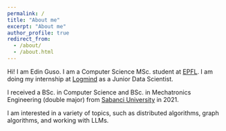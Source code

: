 ```yaml
---
permalink: /
title: "About me"
excerpt: "About me"
author_profile: true
redirect_from: 
  - /about/
  - /about.html
---
```


Hi! I am Edin Guso. I am a Computer Science MSc. student at [EPFL](https://www.epfl.ch/en/). I am doing my internship at [Logmind](https://www.logmind.com/) as a Junior Data Scientist.

I received a BSc. in Computer Science and BSc. in Mechatronics Engineering (double major) from [Sabanci University](https://www.sabanciuniv.edu/en/) in 2021.

I am interested in a variety of topics, such as distributed algorithms, graph algorithms, and working with LLMs.